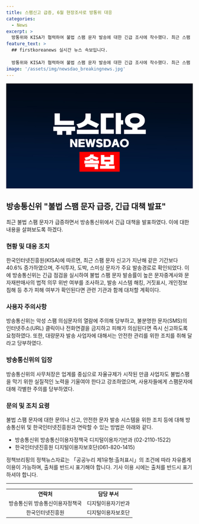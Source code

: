 ```yaml
---
title: 스팸신고 급증, 6월 현장조사로 방통위 대응
categories:
  - News
excerpt: >
  방통위와 KISA가 협력하여 불법 스팸 문자 발송에 대한 긴급 조사에 착수했다. 최근 스팸 문자 신고가 전년대비 40.6% 증가했는데, 이는 주식투자, 도박, 스미싱과 같은 내용의 대량문자 발송으로 이뤄졌다. 방통위는 긴급 점검과 정보통신망법에 따른 과태료 처분 등을 통해 불법스팸 발송을 단속하고, 추가적인 피해를 막기 위해 관련 기관과 협력할 계획이다. 이에 대통신망법에 따라 스팸문자 신고와 악성 스팸 의심문자에 대한 주의를 당부했으며, 대량문자 발송 사업자에게 안전한 관리 조치를 취할 것을 당부했다.
feature_text: >
  ## firstkoreanews 실시간 뉴스 속보입니다.

  방통위와 KISA가 협력하여 불법 스팸 문자 발송에 대한 긴급 조사에 착수했다. 최근 스팸 문자 신고가 전년대비 40.6% 증가했는데, 이는 주식투자, 도박, 스미싱과 같은 내용의 대량문자 발송으로 이뤄졌다. 방통위는 긴급 점검과 정보통신망법에 따른 과태료 처분 등을 통해 불법스팸 발송을 단속하고, 추가적인 피해를 막기 위해 관련 기관과 협력할 계획이다. 이에 대통신망법에 따라 스팸문자 신고와 악성 스팸 의심문자에 대한 주의를 당부했으며, 대량문자 발송 사업자에게 안전한 관리 조치를 취할 것을 당부했다.
image: '/assets/img/newsdao_breakingnews.jpg'
---
```


<p><img src="/assets/img/newsdao_breakingnews.jpg" alt="firstkoreanews 속보" /></p>

<h2 data-ke-size="size26">방송통신위 "불법 스팸 문자 급증, 긴급 대책 발표"</h2>

<p data-ke-size="size16">최근 불법 스팸 문자가 급증하면서 방송통신위에서 긴급 대책을 발표하였다. 이에 대한 내용을 살펴보도록 하겠다.</p>

<h3 data-ke-size="size22">현황 및 대응 조치</h3>

<p data-ke-size="size16">한국인터넷진흥원(KISA)에 따르면, 최근 스팸 문자 신고가 지난해 같은 기간보다 40.6% 증가하였으며, 주식투자, 도박, 스미싱 문자가 주요 발송경로로 확인되었다. 이에 방송통신위는 긴급 점검을 실시하여 불법 스팸 문자 발송률이 높은 문자중계사와 문자재판매사의 법적 의무 위반 여부를 조사하고, 발송 시스템 해킹, 거짓표시, 개인정보 침해 등 추가 피해 여부가 확인된다면 관련 기관과 함께 대처할 계획이다.</p>

<h3 data-ke-size="size22">사용자 주의사항</h3>

<p data-ke-size="size16">방송통신위는 악성 스팸 의심문자의 열람에 주의해 당부하고, 불분명한 문자(SMS)의 인터넷주소(URL) 클릭이나 전화연결을 금지하고 피해가 의심된다면 즉시 신고하도록 요청하였다. 또한, 대량문자 발송 사업자에 대해서는 안전한 관리를 위한 조치를 취해 달라고 당부하였다.</p>

<h3 data-ke-size="size22">방송통신위의 입장</h3>

<p data-ke-size="size16">방송통신위의 사무처장은 업계를 중심으로 자율규제가 시작된 만큼 사업자도 불법스팸을 막기 위한 실질적인 노력을 기울여야 한다고 강조하였으며, 사용자들에게 스팸문자에 대해 각별한 주의를 당부하였다.</p>

<h3 data-ke-size="size22">문의 및 조치 요령</h3>

<p data-ke-size="size16">불법 스팸 문자에 대한 문의나 신고, 안전한 문자 발송 시스템을 위한 조치 등에 대해 방송통신위 및 한국인터넷진흥원과 연락할 수 있는 방법은 아래와 같다.
<ul>
    <li>방송통신위 방송통신이용자정책국 디지털이용자기반과 (02-2110-1522)</li>
    <li>한국인터넷진흥원 디지털이용자보호단(061-820-1415)</li>
</ul>
</p>

<p data-ke-size="size16">정책브리핑의 정책뉴스자료는 「공공누리 제1유형:출처표시」의 조건에 따라 자유롭게 이용이 가능하며, 출처를 반드시 표기해야 합니다. 기사 이용 시에는 출처를 반드시 표기하셔야 합니다.</p>

<hr>

<table>
    <tbody>
        <tr>
            <td style="text-align: center; height: 17px;"><b>연락처</b></td>
            <td style="text-align: center; height: 17px;"><b>담당 부서</b></td>
        </tr>
        <tr>
            <td style="text-align: center; height: 17px;">방송통신위 방송통신이용자정책국</td>
            <td style="text-align: center; height: 17px;">디지털이용자기반과</td>
        </tr>
        <tr>
            <td style="text-align: center; height: 17px;">한국인터넷진흥원</td>
            <td style="text-align: center; height: 17px;">디지털이용자보호단</td>
        </tr>
    </tbody>
</table>

<p data-ke-size="size16">&nbsp;</p>

<p data-ke-size="size16">&nbsp;</p>

<p data-ke-size="size16">&nbsp;</p>

